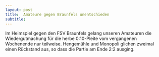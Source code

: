 ```yaml
---
layout: post
title:  Amateure gegen Braunfels unentschieden
subtitle:  
---
```


Im Heimspiel gegen den FSV Braunfels gelang unseren Amateuren die  Wiedergutmachung für die herbe 0:10-Pleite vom vergangenen Wochenende nur teilweise. Hengemühle und Monopoli glichen zweimal einen Rückstand aus, so dass die Partie am Ende 2:2 ausging.


